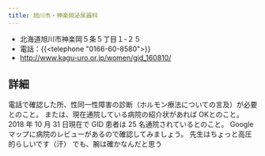 ```yaml
---
title: 旭川市・神楽岡泌尿器科
---
```


- 北海道旭川市神楽岡５条５丁目１-２５
- 電話：{{<telephone "0166-60-8580">}}
- <http://www.kagu-uro.or.jp/women/gid_160810/>

## 詳細

電話で確認した所、性同一性障害の診断（ホルモン療法についての言及）が必要とのこと。
または、現在通院している病院の紹介状があれば OKとのこと。
2018 年 10 月 31 日現在で GID 患者は 25 名通院されているとのこと。
Google マップに病院のレビューがあるので確認してみましょう。
先生はちょっと高圧的らしいです（汗）
でも、腕は確かなんだと思う

